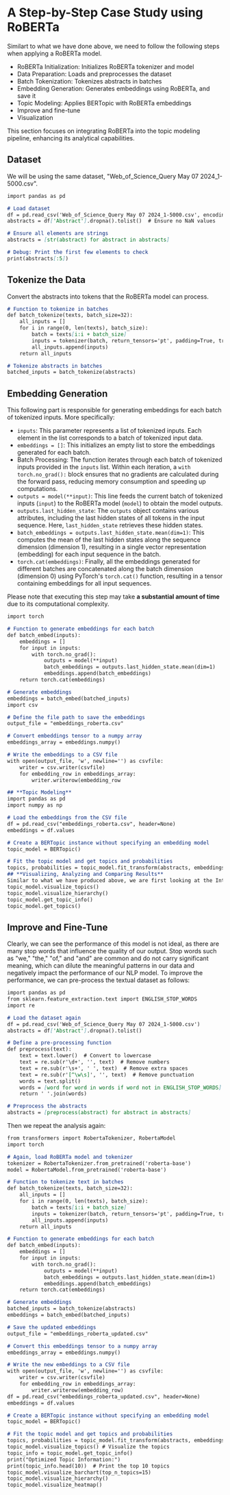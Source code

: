 # **A Step-by-Step Case Study using RoBERTa**

Similart to what we have done above, we need to follow the following steps when applying a RoBERTa model.

* RoBERTa Initialization: Initializes RoBERTa tokenizer and model
* Data Preparation: Loads and preprocesses the dataset
* Batch Tokenization: Tokenizes abstracts in batches
* Embedding Generation: Generates embeddings using RoBERTa, and save it
* Topic Modeling: Applies BERTopic with RoBERTa embeddings
* Improve and fine-tune
* Visualization

This section focuses on integrating RoBERTa into the topic modeling pipeline, enhancing its analytical capabilities.

## **Dataset**

We will be using the same dataset, "Web_of_Science_Query May 07 2024_1-5000.csv".

```markdown
import pandas as pd

# Load dataset
df = pd.read_csv('Web_of_Science_Query May 07 2024_1-5000.csv', encoding='utf-8')
abstracts = df['Abstract'].dropna().tolist()  # Ensure no NaN values

# Ensure all elements are strings
abstracts = [str(abstract) for abstract in abstracts]

# Debug: Print the first few elements to check
print(abstracts[:5])
```



## **Tokenize the Data**

Convert the abstracts into tokens that the RoBERTa model can process.

```markdown
# Function to tokenize in batches
def batch_tokenize(texts, batch_size=32):
    all_inputs = []
    for i in range(0, len(texts), batch_size):
        batch = texts[i:i + batch_size]
        inputs = tokenizer(batch, return_tensors='pt', padding=True, truncation=True, max_length=512)
        all_inputs.append(inputs)
    return all_inputs

# Tokenize abstracts in batches
batched_inputs = batch_tokenize(abstracts)
```

## **Embedding Generation**
This following part is responsible for generating embeddings for each batch of tokenized inputs. More specifically:

   - `inputs`: This parameter represents a list of tokenized inputs. Each element in the list corresponds to a batch of tokenized input data.
   - `embeddings = []`: This initializes an empty list to store the embeddings generated for each batch.
   - Batch Processing: The function iterates through each batch of tokenized inputs provided in the `inputs` list. Within each iteration, a `with torch.no_grad():` block ensures that no gradients are calculated during the forward pass, reducing memory consumption and speeding up computations.
   - `outputs = model(**input)`: This line feeds the current batch of tokenized inputs (`input`) to the RoBERTa model (`model`) to obtain the model outputs.
   - `outputs.last_hidden_state`: The `outputs` object contains various attributes, including the last hidden states of all tokens in the input sequence. Here, `last_hidden_state` retrieves these hidden states.
   - `batch_embeddings = outputs.last_hidden_state.mean(dim=1)`: This computes the mean of the last hidden states along the sequence dimension (dimension 1), resulting in a single vector representation (embedding) for each input sequence in the batch.
   - `torch.cat(embeddings)`: Finally, all the embeddings generated for different batches are concatenated along the batch dimension (dimension 0) using PyTorch's `torch.cat()` function, resulting in a tensor containing embeddings for all input sequences.

Please note that executing this step may take **a substantial amount of time** due to its computational complexity.

```markdown
import torch

# Function to generate embeddings for each batch
def batch_embed(inputs):
    embeddings = []
    for input in inputs:
        with torch.no_grad():
            outputs = model(**input)
            batch_embeddings = outputs.last_hidden_state.mean(dim=1)
            embeddings.append(batch_embeddings)
    return torch.cat(embeddings)

# Generate embeddings
embeddings = batch_embed(batched_inputs)
import csv

# Define the file path to save the embeddings
output_file = "embeddings_roberta.csv"

# Convert embeddings tensor to a numpy array
embeddings_array = embeddings.numpy()

# Write the embeddings to a CSV file
with open(output_file, 'w', newline='') as csvfile:
    writer = csv.writer(csvfile)
    for embedding_row in embeddings_array:
        writer.writerow(embedding_row
```

```markdown
## **Topic Modeling**
import pandas as pd
import numpy as np

# Load the embeddings from the CSV file
df = pd.read_csv("embeddings_roberta.csv", header=None)
embeddings = df.values

# Create a BERTopic instance without specifying an embedding model
topic_model = BERTopic()

# Fit the topic model and get topics and probabilities
topics, probabilities = topic_model.fit_transform(abstracts, embeddings)
## **Visualizing, Analyzing and Comparing Results**
Similar to what we have produced above, we are first looking at the Intertopic Distance Map.
topic_model.visualize_topics()
topic_model.visualize_hierarchy()
topic_model.get_topic_info()
topic_model.get_topics()
```

## **Improve and Fine-Tune**
Clearly, we can see the performance of this model is not ideal, as there are many stop words that influence the quality of our output. Stop words such as "we," "the," "of," and "and" are common and do not carry significant meaning, which can dilute the meaningful patterns in our data and negatively impact the performance of our NLP model. To improve the performance, we can pre-process the textual dataset as follows:  

```markdown
import pandas as pd
from sklearn.feature_extraction.text import ENGLISH_STOP_WORDS
import re

# Load the dataset again
df = pd.read_csv('Web_of_Science_Query May 07 2024_1-5000.csv')
abstracts = df['Abstract'].dropna().tolist()

# Define a pre-processing function
def preprocess(text):
    text = text.lower()  # Convert to lowercase
    text = re.sub(r'\d+', '', text)  # Remove numbers
    text = re.sub(r'\s+', ' ', text)  # Remove extra spaces
    text = re.sub(r'[^\w\s]', '', text)  # Remove punctuation
    words = text.split()
    words = [word for word in words if word not in ENGLISH_STOP_WORDS]  # Remove stop words
    return ' '.join(words)

# Preprocess the abstracts
abstracts = [preprocess(abstract) for abstract in abstracts]
```

Then we repeat the analysis again:

```markdown
from transformers import RobertaTokenizer, RobertaModel
import torch

# Again, load RoBERTa model and tokenizer
tokenizer = RobertaTokenizer.from_pretrained('roberta-base')
model = RobertaModel.from_pretrained('roberta-base')

# Function to tokenize text in batches
def batch_tokenize(texts, batch_size=32):
    all_inputs = []
    for i in range(0, len(texts), batch_size):
        batch = texts[i:i + batch_size]
        inputs = tokenizer(batch, return_tensors='pt', padding=True, truncation=True, max_length=512)
        all_inputs.append(inputs)
    return all_inputs

# Function to generate embeddings for each batch
def batch_embed(inputs):
    embeddings = []
    for input in inputs:
        with torch.no_grad():
            outputs = model(**input)
            batch_embeddings = outputs.last_hidden_state.mean(dim=1)
            embeddings.append(batch_embeddings)
    return torch.cat(embeddings)

# Generate embeddings
batched_inputs = batch_tokenize(abstracts)
embeddings = batch_embed(batched_inputs)

# Save the updated embeddings
output_file = "embeddings_roberta_updated.csv"

# Convert this embeddings tensor to a numpy array
embeddings_array = embeddings.numpy()

# Write the new embeddings to a CSV file
with open(output_file, 'w', newline='') as csvfile:
    writer = csv.writer(csvfile)
    for embedding_row in embeddings_array:
        writer.writerow(embedding_row)
df = pd.read_csv("embeddings_roberta_updated.csv", header=None)
embeddings = df.values

# Create a BERTopic instance without specifying an embedding model
topic_model = BERTopic()

# Fit the topic model and get topics and probabilities
topics, probabilities = topic_model.fit_transform(abstracts, embeddings)
topic_model.visualize_topics() # Visualize the topics
topic_info = topic_model.get_topic_info()
print("Optimized Topic Information:")
print(topic_info.head(10))  # Print the top 10 topics
topic_model.visualize_barchart(top_n_topics=15)
topic_model.visualize_hierarchy()
topic_model.visualize_heatmap()
```
